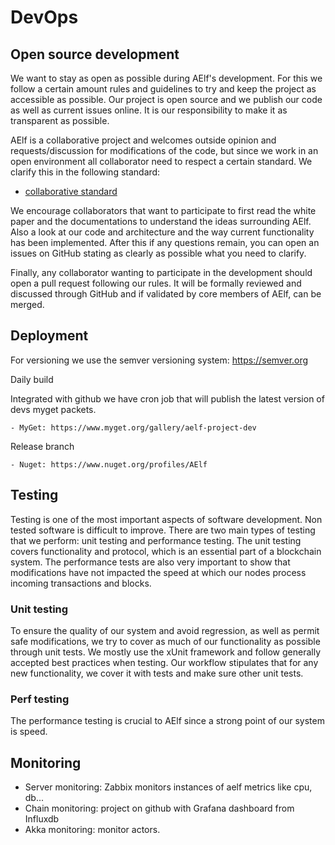 # DevOps

## Open source development

We want to stay as open as possible during AElf's development. For this we follow a certain amount rules and guidelines to try and keep the project as accessible as possible. Our project is open source and we publish our code as well as current issues online. It is our responsibility to make it as transparent as possible.

AElf is a collaborative project and welcomes outside opinion and requests/discussion for modifications of the code, but since we work in an open environment all collaborator need to respect a certain standard. We clarify this in the following standard:

- <p> <a href="https://github.com/AElfProject/AElf/blob/dev/CODE_OF_CONDUCT.md">collaborative standard</a> </p>

We encourage collaborators that want to participate to first read the white paper and the documentations to understand the ideas surrounding AElf. Also a look at our code and architecture and the way current functionality has been implemented. After this if any questions remain, you can open an issues on GitHub stating as clearly as possible what you need to clarify.

Finally, any collaborator wanting to participate in the development should open a pull request following our rules. It will be formally reviewed and discussed through GitHub and if validated by core members of AElf, can be merged.

## Deployment

For versioning we use the semver versioning system: https://semver.org

Daily build

Integrated with github we have cron job that will publish the latest version of devs myget packets.

    - MyGet: https://www.myget.org/gallery/aelf-project-dev

Release branch

    - Nuget: https://www.nuget.org/profiles/AElf

## Testing

Testing is one of the most important aspects of software development. Non tested software is difficult to improve. There are two main types of testing that we perform: unit testing and performance testing. The unit testing covers functionality and protocol, which is an essential part of a blockchain system. The performance tests are also very important to show that modifications have not impacted the speed at which our nodes process incoming transactions and blocks.

### Unit testing

To ensure the quality of our system and avoid regression, as well as permit safe modifications, we try to cover as much of our functionality as possible through unit tests. We mostly use the xUnit framework and follow generally accepted best practices when testing. Our workflow stipulates that for any new functionality, we cover it with tests and make sure other unit tests.

### Perf testing

The performance testing is crucial to AElf since a strong point of our system is speed.

## Monitoring

- Server monitoring: Zabbix monitors instances of aelf metrics like cpu, db...
- Chain monitoring: project on github with Grafana dashboard from Influxdb
- Akka monitoring: monitor actors.
